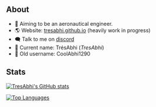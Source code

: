 ## About

- 🚀 Aiming to be an aeronautical engineer.
- 🌎 Website: [tresabhi.github.io](https://tresabhi.github.io/) (heavily work in progress)
- 🗨️ Talk to me on [discord](https://discord.gg/nDt7AjGJQH)
- 👶 Current name: TrésAbhi (_TresAbhi_)
- 🧓 Old username: CoolAbhi1290

## Stats

[![TresAbhi's GitHub stats](https://github-readme-stats.vercel.app/api?username=TresAbhi&theme=discord_old_blurple&show_icons=true&count_private=true)](https://github.com/TresAbhi)

[![Top Languages](https://github-readme-stats.vercel.app/api/top-langs/?username=TresAbhi&theme=discord_old_blurple&langs_count=4&layout=compact&hide=java)](https://github.com/TresAbhi)
